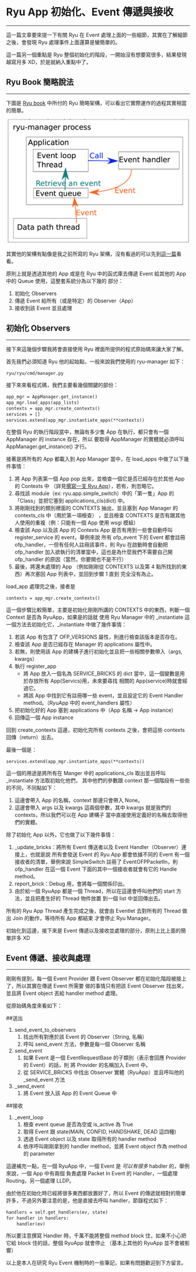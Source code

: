 Ryu App 初始化、Event 傳遞與接收
====
----

這一篇文章要來提一下有關 Ryu 在 Event 處理上面的一些細節，其實在了解細節之後，會發現 Ryu 處理事件上面還算是蠻簡單的。

這一篇另一個重點是 Ryu 整個初始化的階段，一開始沒有想要寫很多，結果發現越寫月多 XD，於是就納入重點中了。

Ryu Book 簡略說法
----
----

下圖是 [Ryu book][1] 中所付的 Ryu 簡略架構，可以看出它實際運作的過程其實相當的簡單。

<img src="/images/ryu-book-ryu-arch.png" width="600">

其實他的架構有點像是我之前所寫的 Ryu 架構，沒有看過的可以先到[這一篇][2]看看。

原則上就是透過其他的 App 或是在 Ryu 中的函式庫去傳遞 Event 給其他的 App 中的 Queue 使用，這整套系統分為以下幾的
部分：

1. 初始化 Observers
2. 傳遞 Event 給所有（或是特定）的 Observer（App）
3. 接收到該 Event 並且處理


初始化 Observers
----
----

接下來這幾個步驟我將會直接使用 Ryu 裡面所提供的程式原始碼來讓大家了解。

首先我們必須知道 Ryu 他的起始點，一般來說我們使用的 ryu-manager 如下：

    ryu/ryu/cmd/manager.py

接下來來看程式碼，我們主要看幾個關鍵的部份：

<pre><code class="python">app_mgr = AppManager.get_instance()
app_mgr.load_apps(app_lists)
contexts = app_mgr.create_contexts()
services = []
services.extend(app_mgr.instantiate_apps(**contexts))
</code></pre>

在整個 Ryu 的執行階段當中，無論有多少隻 App 在執行，都只會有一個 AppManager 的 instance 存在，所以
要取得 AppManager 的實體就必須呼叫 AppManager.get_instance() 才行。

接著是將所有的 App 都載入到 App Manager 當中，在 load_apps 中做了以下幾件事情：

1. 將 App 列表第一個 App pop 出來，並檢查一個它是否已經存在於其他 App 的 Contexts 中
（詳見[撰寫一支 Ryu App][3]），若有，則忽略它。
2. 尋找該 module（ex: ryu.app.simple_switch）中的「第一隻」App 的「Class」並把它塞到 applications_cls(dict) 中。
3. 將剛剛找到的類別裡面的 CONTEXTS 抽出，並且塞到 App Manager 的 contexts_cls 中（用於第一項檢查）
，並且檢查 CONTEXTS 是否有跟其他人使用的重複（例：只能有一個 App 使用 wsgi 模組）
4. 檢查該 App 以及該 App 的 Contexts App 是否有用到一些會自動呼叫 register_service 的 event，舉例來說
所有 ofp_event 下的 Event 都會註冊 ofp_handler，一但有任何人註冊該事件，則 Ryu 在啟動時會自動把 ofp_handler
加入欲執行的清單當中，這也是為什麼我們不需要自己開 ofp_handler 的原因（當然，你要開也不是不行）
5. 最後，將還未處理的 App （例如剛剛從 CONTEXTS 以及第 4 點所找到的東西）再次塞回 App 列表中，並回到步驟 1 直到
完全沒有為止。

load_app 處理完之後，接者是
<pre><code class="python">contexts = app_mgr.create_contexts()</code></pre>

這一個步驟比較簡單，主要是初始化剛剛所講的 CONTEXTS 中的東西，判斷一個 Context 是否為 RyuApp，如果是的話就
使用 Ryu Manager 中的 _instantiate 這一個方法去初始化它，_instantiate 中做了幾件事情：

1. 若該 App 有包含了 OFP_VERSIONS 屬性，則進行檢查該版本是否存在。
2. 檢查該 App 是否已經存在 Manager 的 applications 屬性中。
3. 若無，則使用該 App 的建構子進行初始化並且把一些相關參數帶入（args, kwargs）
4. 執行 register_app
    * 將 App 放入一個名為 SERVICE_BRICKS 的 dict 當中，這一個變數是用於存放所有 App(Servics)用，未來要尋找
相關的 App(service)時就會經過它。
    * 將該 App 中找到它有註冊哪一些 event，並且設定它的 Event Handler method。（RyuApp 中的 event_handlers 屬性）
5. 把初始化好的 App 塞到 applications 中（App 名稱 -> App instance）
6. 回傳這一個 App instance

回到 create_contexts 這邊，初始化完所有 contexts 之後，會把這些 contexts 回傳（return）出去。

最後一個是：

<pre><code class="python">services.extend(app_mgr.instantiate_apps(**contexts))</code></pre>

這一個的用途是將所有在 Manger 中的 applications_cls 取出並且呼叫 _instantiate 方法取初始化他們，
其中他們的參數跟 context 那一個階段有一些些的不同，不同點如下：

1. 這邊會帶入 App 的名稱，context 那邊只會帶入 None。
2. 這邊會帶入 args 以及 kwargs 這兩個參數，其中 kwargs 就是我們的 contexts，所以我們可以在 App 建構子
當中直接使用定義好的名稱去取得他們的實體。


除了初始化 App 以外，它也做了以下幾件事情：

1. _update_bricks：將所有 Event 傳送者以及 Event Handler（Observer）連接上，也就是說
所有會發送 Event 的 Ryu App 都會依據不同的 Event 有一個接收者的清單，舉例來說 SimpleSwitch 
註冊了 EventOFPPacketIn，則 ofp_handler 在這一個 Event 下面的其中一個接收者就會有它的 Handle method。
2. report_brick：Debug 用，會將每一個關係印出。
3. 由於給一個 RyuApp 都是一個 Thread，所以在這邊會呼叫他們的 start 方法，並且把產生好的 Thread 物件放置
到一個 list 中並回傳出去。

所有的 Ryu App Thread 產生完成之後，就會由 Eventlet 去對所有的 Thread 做出 Join 的動作，等待所有 App 都結束
才會停止 Ryu Manager。

初始化到這邊，接下來是 Event 傳遞以及接收並處理的部分，原則上比上面的簡單許多 XD


Event 傳遞、接收與處理
----
----

剛剛有提到，每一個 Event Provider 跟 Event Observer 都在初始化階段被接上了，所以其實在傳遞 Event 所需要
做的事情只有把該 Event Observer 找出來，並且將 Event object 丟給 handler method 處理。

從原始碼角度來看如下：

##送出

1. send_event_to_observers
    1. 找出所有對應於該 Event 的 Observer（String, 名稱）
    2. 呼叫 send_event 方法，參數是每一個 Observer 名稱
2. send_event
    1. 如果 Event 是一個 EventRequestBase 的子類別（表示會回應 Provider 的 Event）的話，則
    將 Provider 的名稱加入 Event 中。
    2. 從 SERVICE_BRICKS 中找出 Observer 實體（RyuApp）並且呼叫他的 _send_event 方法
3. _send_event
    1. 將 Event 放入該 App 的 Event Queue 中

##接收

1. _event_loop
    1. 檢查 event queue 是否為空或 is_active 為 True
    2. 取得 Event 跟 state(MAIN, CONFID, HANDSHAKE, DEAD 這四種)
    3. 透過 Event object 以及 state 取得所有的 handler method
    4. 依序呼叫剛剛拿到的 handler method，並將 Event object 作為 method 的 parameter


這邊補充一點，在一個 RyuApp 中，一個 Event 是 _可以有很多_ habdler 的，舉例來說，一個 App 中有兩個
負責處理 Packet In Event 的 Handler，一個處理 Routing，另一個處理 LLDP。

由於他在初始化時已經將很多東西都放置好了，所以 Event 的傳遞就相對的簡單許多，不過另外要注意的是，他是直接去呼叫
handler，節錄程式如下：

<pre><code class="python">handlers = self.get_handlers(ev, state)
for handler in handlers:
    handler(ev)</code></pre>

所以要注意撰寫 Handler 時，千萬不能將整個 method block 住，如果不小心把它給 block 住的話，整個 RyuApp 就會停止
（基本上其他的 RyuApp 並不會被影響）

以上是本人在研究 Ryu Event 機制時的一些筆記，如果有問題歡迎到下方留言。

[1]: http://osrg.github.io/ryu/resources.html
[2]: /article/ryu_intro.html
[3]: /article/write_ryu_app.html

